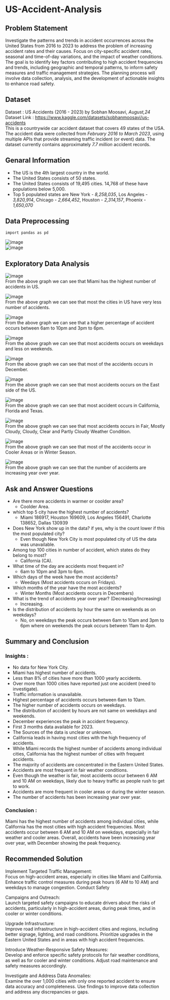 # US-Accident-Analysis
## Problem Statement
Investigate the patterns and trends in accident occurrences across the United States from 2016 to 2023 to address the problem of increasing accident rates and their causes. Focus on city-specific accident rates, seasonal and time-of-day variations, and the impact of weather conditions. The goal is to identify key factors contributing to high accident frequencies and trends, including geographic and temporal patterns, to inform safety measures and traffic management strategies. The planning process will involve data collection, analysis, and the development of actionable insights to enhance road safety.

## Dataset
Dataset : US Accidents (2016 - 2023) by Sobhan Moosavi, *August,24*<br>
Dataset Link : https://www.kaggle.com/datasets/sobhanmoosavi/us-accidents <br>
This is a countrywide car accident dataset that covers 49 states of the USA. The accident data were collected from *February 2016 to March 2023*, using multiple APIs that provide streaming traffic incident (or event) data. The dataset currently contains approximately *7.7 million* accident records.

## Genaral Information
-  The US is the 4th largest country in the world.
-  The United States consists of 50 states.
-  The United States consists of 19,495 cities. 14,768 of these have populations below 5,000.
-  Top 5 populated states are New York - *8,258,035*, Los Angeles - *3,820,914*, Chicago - *2,664,452*, Houston - *2,314,157*, Phoenix - *1,650,070*

## Data Preprocessing
`import pandas as pd`

![image](https://github.com/user-attachments/assets/1fb3465c-dc6a-4695-a0ad-f8a360320de8) <br>
![image](https://github.com/user-attachments/assets/b37ee6e2-64e5-4d89-a94e-025ddc59ff3c)

## Exploratory Data Analysis
![image](https://github.com/user-attachments/assets/63515b94-6851-429f-ba38-0cb46ca63c81) <br>
From the above graph we can see that Miami has the highest number of accidents in US.

![image](https://github.com/user-attachments/assets/129f7a99-804a-4173-b5c6-3e1b87503544) <br>
From the above graph we can see that most the cities in US have very less number of accidents.

![image](https://github.com/user-attachments/assets/6a7ec7d0-f87d-4a17-b085-1260e7736339) <br>
From the above graph we can see that a higher percentage of accident occurs between 6am to 10pm and 3pm to 6pm.

![image](https://github.com/user-attachments/assets/643af6d5-5b27-4aa0-a11c-0d25a15cd115) <br>
From the above graph we can see that most accidents occurs on weekdays and less on weekends. 

![image](https://github.com/user-attachments/assets/61742deb-4e0b-481e-afd7-458505dc9911) <br>
From the above graph we can see that most of the accidents occurs in December.

![image](https://github.com/user-attachments/assets/e56749c1-980d-4da2-ac8c-1b8453d3fd1f) <br>
From the above graph we can see that most accidents occurs on the East side of the US.

![image](https://github.com/user-attachments/assets/c943a0be-5088-4822-9d4f-eced53a1a995) <br>
From the above graph we can see that most accident occurs in California, Florida and Texas.

![image](https://github.com/user-attachments/assets/1674f41b-2f34-45f2-9d4e-75ba40d390c2) <br>
From the above graph we can see that most accidents occurs in Fair, Mostly Cloudy, Cloudy, Clear and Partly Cloudy Weather Condition.

![image](https://github.com/user-attachments/assets/bb27b720-6537-4f63-a594-ccda8ee839bd) <br>
From the above graph we can see that most of the accidents occur in Cooler Areas or in Winter Season.

![image](https://github.com/user-attachments/assets/60d6a7c2-6b38-4968-b272-cafcc12e603d) <br>
From the above graph we can see that the number of accidents are increasing year over year.

## Ask and Answer Questions
- Are there more accidents in warmer or coolder area?
    - Coolder Area.
- which top 5 city have the highest number of accidents?
    - Miami 186917, Houston 169609, Los Angeles 156491, Charlotte 138652, Dallas 130939
- Does New York show up in the data? if yes, why is the count lower if this the most populated city?
    - Even though New York City is most populated city of US the data was unavailable.
- Among top 100 cities in number of accident, which states do they belong to most?
    - California (CA).
- What time of the day are accidents most frequent in?
    - 6am to 10pm and 3pm to 6pm.
- Which days of the week have the most accidents?
    - Weedays (Most accidents occurs on Fridays).
- Which months of the year have the most accidents?
    - Winter Months (Most accidents occurs in Decembers)
- What is the trend of accidents year over year? (Decreasing/Increasing)
    - Increasing.
- Is the distribution of accidents by hour the same on weekends as on weekdays?
    - No, on weekdays the peak occurs between 6am to 10am and 3pm to 6pm where on weekends the peak occurs between 11am to 4pm.

## Summary and Conclusion
### Insights :
- No data for New York City.
- Miami has highest number of accidents.
- Less than 8% of cities have more than 1000 yearly accidents.
- Over more than 1000 cities have reported just one accident (need to investigate).
- Traffic information is unavailable.
- Highest percentage of accidents occurs between 6am to 10am.
- The higher number of accidents occurs on weekdays.
- The distribution of accident by hours are not same on weekdays and weekends.
- December experiences the peak in accident frequency.
- First 3 months data available for 2023.
- The Sources of the data is unclear or unknown.
- California leads in having most cities with the high frequency of accidents.
- While Miami records the highest number of accidents among individual cities, California has the highest number of cities with frequent accidents.
- The majority of accidents are concentrated in the Eastern United States.
- Accidents are most frequent in fair weather conditions.
- Even though the weather is fair, most accidents occur between 6 AM and 10 AM on weekdays, likely due to heavy traffic as people rush to get to work.
- Accidents are more frequent in cooler areas or during the winter season.
- The number of accidents has been increasing year over year.

### Conclusion :
Miami has the highest number of accidents among individual cities, while California has the most cities with high accident frequencies. Most accidents occur between 6 AM and 10 AM on weekdays, especially in fair weather and cooler areas. Overall, accidents have been increasing year over year, with December showing the peak frequency.

## Recommended Solution
Implement Targeted Traffic Management: <br>
Focus on high-accident areas, especially in cities like Miami and California. Enhance traffic control measures during peak hours (6 AM to 10 AM) and weekdays to manage congestion.
Conduct Safety

Campaigns and Outreach: <br>
Launch targeted safety campaigns to educate drivers about the risks of accidents, particularly in high-accident areas, during peak times, and in cooler or winter conditions.

Upgrade Infrastructure: <br>
Improve road infrastructure in high-accident cities and regions, including better signage, lighting, and road conditions. Prioritize upgrades in the Eastern United States and in areas with high accident frequencies.

Introduce Weather-Responsive Safety Measures: <br>
Develop and enforce specific safety protocols for fair weather conditions, as well as for cooler and winter conditions. Adjust road maintenance and safety measures accordingly.

Investigate and Address Data Anomalies: <br>
Examine the over 1,000 cities with only one reported accident to ensure data accuracy and completeness. Use findings to improve data collection and address any discrepancies or gaps.

